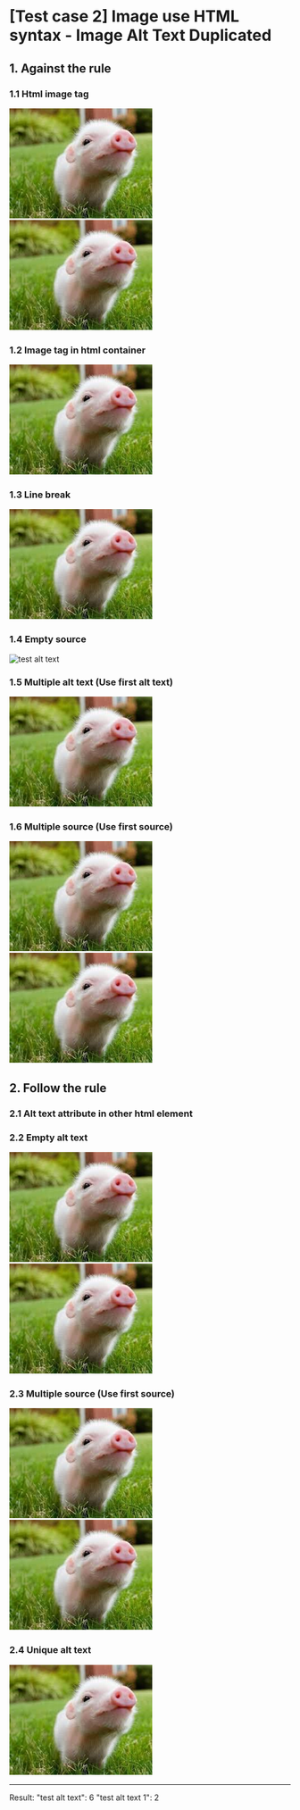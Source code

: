 # [Test case 2] Image use HTML syntax - Image Alt Text Duplicated

## 1. Against the rule

### 1.1 Html image tag

<img src = "./images/pig1.jpg" alt = "test alt text" />
<IMG src = "./images/pig2.jpg" alt = "test alt text" />

### 1.2 Image tag in html container
<div><img alt = "test alt text" src = "./images/pig3.jpg" /><div>

### 1.3 Line break
<div>
<img src = "./images/pig4.jpg" 
alt = "test alt text" /><div>

### 1.4 Empty source
<img alt = "test alt text" />

### 1.5 Multiple alt text (Use first alt text)
<img alt = "test alt text" alt = "another alt text" src = "./images/pig5.jpg"/>

### 1.6 Multiple source (Use first source)
<img alt = "test alt text 1" src = "./images/pig.jpg"/>
<img alt = "test alt text 1" src = "./images/pig6.jpg" src = "./images/pig.jpg"/>

## 2. Follow the rule
### 2.1 Alt text attribute in other html element
<a alt = "test alt text"></a>

### 2.2 Empty alt text
<img src = "./images/pig11.jpg" />
<img alt = "" src = "./images/pig12.jpg" />

### 2.3 Multiple source (Use first source)
<img alt = "test alt text 2" src = "./images/pig.jpg"/>
<img alt = "test alt text 2" src = "./images/pig.jpg" src = "./images/pig13.jpg"/>

### 2.4 Unique alt text
<img alt = "unique alt text" src = "./images/pig13.jpg"/>

--------------------------------------------------
Result: 
    "test alt text": 6
    "test alt text 1": 2

